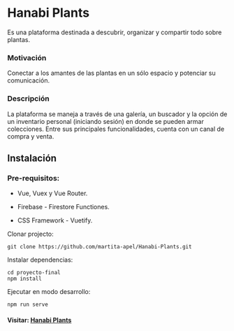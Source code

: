 # Hanabi Plants

Es una plataforma destinada a descubrir, organizar y compartir todo sobre plantas.

### Motivación

Conectar a los amantes de las plantas en un sólo espacio y potenciar su comunicación.

### Descripción

La plataforma se maneja a través de una galería, un buscador y la opción de un inventario personal (iniciando sesión) en donde se pueden armar colecciones. Entre sus principales funcionalidades, cuenta con un canal de compra y venta.

## Instalación

### Pre-requisitos:

- Vue, Vuex y Vue Router.

* Firebase - Firestore Functiones.

* CSS Framework - Vuetify.

Clonar projecto:

```
git clone https://github.com/martita-apel/Hanabi-Plants.git
```

Instalar dependencias:

```
cd proyecto-final
npm install
```

Ejecutar en modo desarrollo:

```
npm run serve
```

#### Visitar: [Hanabi Plants](https://hanabi-plantas.web.app/)
